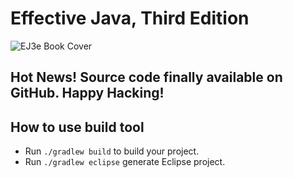 # Effective Java, Third Edition
![EJ3e Book Cover](https://www.pearsonhighered.com/assets/bigcovers/0/1/3/4/0134685997.jpg)
## Hot News! Source code finally available on GitHub. Happy Hacking!

## How to use build tool

* Run `./gradlew build` to build your project.
* Run `./gradlew eclipse` generate Eclipse project.
